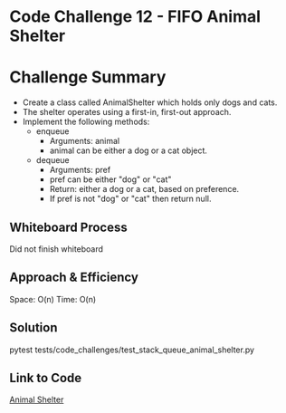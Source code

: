 # Code Challenge 12 - FIFO Animal Shelter

# Challenge Summary
 - Create a class called AnimalShelter which holds only dogs and cats.
 - The shelter operates using a first-in, first-out approach.
 - Implement the following methods:
   - enqueue
     - Arguments: animal
     - animal can be either a dog or a cat object.
   - dequeue
     - Arguments: pref
     - pref can be either "dog" or "cat"
     - Return: either a dog or a cat, based on preference.
     - If pref is not "dog" or "cat" then return null.


## Whiteboard Process
Did not finish whiteboard

## Approach & Efficiency
Space: O(n)
Time: O(n)
## Solution
pytest tests/code_challenges/test_stack_queue_animal_shelter.py

## Link to Code
[Animal Shelter](stack_queue_animal_shelter.py)

